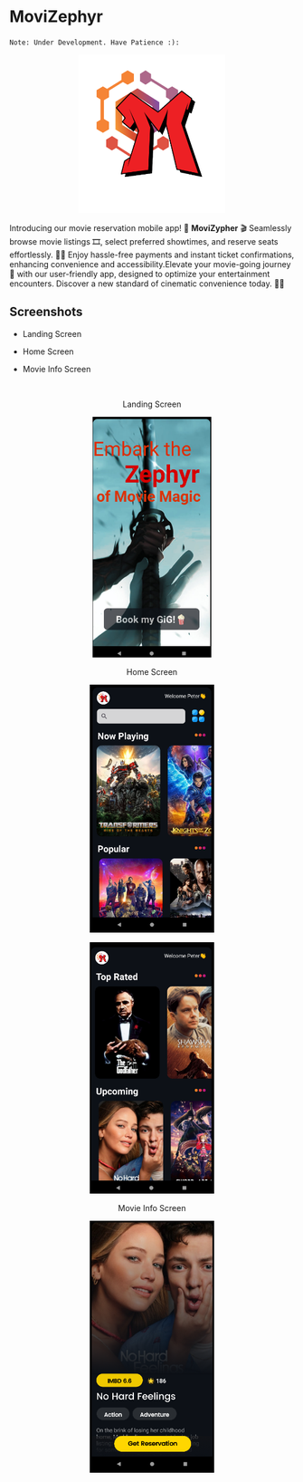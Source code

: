 # MoviZephyr

`Note: Under Development. Have Patience :):`

<p align="center">
	<img src="app/src/main/res/drawable/logo.png" alt="logo" width="260" height="280">
</p>

Introducing our movie reservation mobile app! 🎉 **MoviZypher** 🎬 Seamlessly browse movie listings 🎞️, select preferred showtimes, and reserve seats effortlessly. 💺💫 Enjoy hassle-free payments and instant ticket confirmations, enhancing convenience and accessibility.Elevate your movie-going journey 🚀 with our user-friendly app, designed to optimize your entertainment encounters. Discover a new standard of cinematic convenience today. 🍿🎆

## Screenshots 

* Landing Screen

* Home Screen

* Movie Info Screen

<br>

<p align="center">
Landing Screen
</p>

<p align="center">
	<img src="app/src/main/res/drawable/landing_screenshot.png" alt="homescreen" width="210" height="auto">
</p>

<p align="center">
Home Screen
</p>

<p align="center">
	<img src="app/src/main/res/drawable/home_screenshot0.png" alt="homescreen" width="220" height="auto">
</p>

<p align="center">
	<img src="app/src/main/res/drawable/home_screenshot1.png" alt="homescreen" width="220" height="auto">
</p>

<p align="center">
Movie Info Screen
</p>

<p align="center">
	<img src="app/src/main/res/drawable/movie_info_screenshot.png" alt="homescreen" width="220" height="auto">
</p>